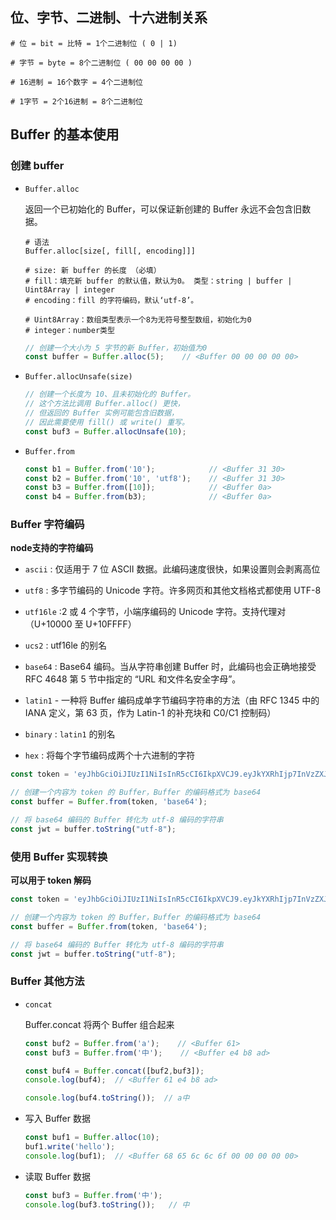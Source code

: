 ## 位、字节、二进制、十六进制关系

```shell
# 位 = bit = 比特 = 1个二进制位 ( 0 | 1)

# 字节 = byte = 8个二进制位 ( 00 00 00 00 )

# 16进制 = 16个数字 = 4个二进制位

# 1字节 = 2个16进制 = 8个二进制位
```



## Buffer 的基本使用

### 创建 buffer

+ `Buffer.alloc`

  返回一个已初始化的 Buffer，可以保证新创建的 Buffer 永远不会包含旧数据。

  ```shell
  # 语法
  Buffer.alloc[size[, fill[, encoding]]]
  
  # size: 新 buffer 的长度 （必填）
  # fill：填充新 buffer 的默认值，默认为0。 类型：string | buffer | Uint8Array | integer
  # encoding：fill 的字符编码，默认‘utf-8’。
  
  # Uint8Array：数组类型表示一个8为无符号整型数组，初始化为0
  # integer：number类型
  ```

  ```js
  // 创建一个大小为 5 字节的新 Buffer，初始值为0
  const buffer = Buffer.alloc(5);    // <Buffer 00 00 00 00 00>
  ```

+ `Buffer.allocUnsafe(size)`

  ```js
  // 创建一个长度为 10、且未初始化的 Buffer。
  // 这个方法比调用 Buffer.alloc() 更快，
  // 但返回的 Buffer 实例可能包含旧数据，
  // 因此需要使用 fill() 或 write() 重写。
  const buf3 = Buffer.allocUnsafe(10);
  ```

+ `Buffer.from`

  ```js
  const b1 = Buffer.from('10');            // <Buffer 31 30>
  const b2 = Buffer.from('10', 'utf8');    // <Buffer 31 30>
  const b3 = Buffer.from([10]);            // <Buffer 0a>
  const b4 = Buffer.from(b3);              // <Buffer 0a>
  ```

  

### Buffer 字符编码

**node支持的字符编码**

+ `ascii` : 仅适用于 7 位 ASCII 数据。此编码速度很快，如果设置则会剥离高位

+ `utf8`  : 多字节编码的 Unicode 字符。许多网页和其他文档格式都使用 UTF-8
+ `utf16le` :2 或 4 个字节，小端序编码的 Unicode 字符。支持代理对（U+10000 至 U+10FFFF）
+ `ucs2` :  utf16le 的别名
+ `base64` : Base64 编码。当从字符串创建 Buffer 时，此编码也会正确地接受 RFC 4648 第 5 节中指定的 “URL 和文件名安全字母”。
+ `latin1` - 一种将 Buffer 编码成单字节编码字符串的方法（由 RFC 1345 中的 IANA 定义，第 63 页，作为 Latin-1 的补充块和 C0/C1 控制码）

+ `binary` : `latin1` 的别名
+ `hex` : 将每个字节编码成两个十六进制的字符

```js
const token = 'eyJhbGciOiJIUzI1NiIsInR5cCI6IkpXVCJ9.eyJkYXRhIjp7InVzZXJuYW1lIjoiYWJjIiwicGFzc3dvcmQiOiIxMTExMTEifSwiZXhwIjoxNTkxOTMzODcyLCJpYXQiOjE1OTE5MzAyNzJ9.oKAj1dYjiHaNmKB4l5hUU84yycwZMIMLg47Rt5QxKFQ';

// 创建一个内容为 token 的 Buffer，Buffer 的编码格式为 base64
const buffer = Buffer.from(token, 'base64');

// 将 base64 编码的 Buffer 转化为 utf-8 编码的字符串
const jwt = buffer.toString("utf-8");
```



### 使用 Buffer 实现转换 

**可以用于 token 解码**

```js
const token = 'eyJhbGciOiJIUzI1NiIsInR5cCI6IkpXVCJ9.eyJkYXRhIjp7InVzZXJuYW1lIjoiYWJjIiwicGFzc3dvcmQiOiIxMTExMTEifSwiZXhwIjoxNTkxOTMzODcyLCJpYXQiOjE1OTE5MzAyNzJ9.oKAj1dYjiHaNmKB4l5hUU84yycwZMIMLg47Rt5QxKFQ';

// 创建一个内容为 token 的 Buffer，Buffer 的编码格式为 base64
const buffer = Buffer.from(token, 'base64');

// 将 base64 编码的 Buffer 转化为 utf-8 编码的字符串
const jwt = buffer.toString("utf-8");
```



### Buffer 其他方法

+ `concat`

  Buffer.concat 将两个 Buffer 组合起来

  ```js
  const buf2 = Buffer.from('a');	// <Buffer 61>
  const buf3 = Buffer.from('中');	// <Buffer e4 b8 ad>
  
  const buf4 = Buffer.concat([buf2,buf3]);
  console.log(buf4);  // <Buffer 61 e4 b8 ad>
  
  console.log(buf4.toString());  // a中
  ```

+ 写入 Buffer 数据

  ```js
  const buf1 = Buffer.alloc(10);
  buf1.write('hello');
  console.log(buf1);  // <Buffer 68 65 6c 6c 6f 00 00 00 00 00>
  ```
  
+ 读取 Buffer 数据

    ```js
  const buf3 = Buffer.from('中');
  console.log(buf3.toString());   // 中
    ```
